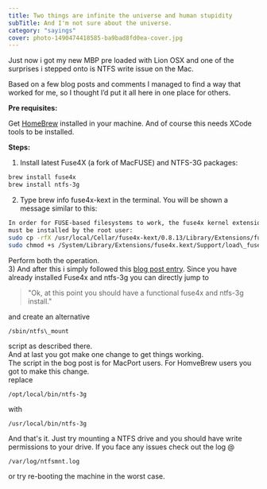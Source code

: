 ```yaml
---
title: Two things are infinite the universe and human stupidity
subTitle: And I'm not sure about the universe.
category: "sayings"
cover: photo-1490474418585-ba9bad8fd0ea-cover.jpg
---
```

Just now i got my new MBP pre loaded with Lion OSX and one of the surprises i stepped onto is NTFS write issue on the Mac.

Based on a few blog posts and comments I managed to find a way that worked for me, so I thought I’d put it all here in one place for others.

**Pre requisites:**

Get [HomeBrew](http://mxcl.github.com/homebrew/ "homebrew") installed in your machine. And of course this needs XCode tools to be installed.

**Steps:**

1) Install latest Fuse4X (a fork of MacFUSE) and NTFS-3G packages:

````bash
brew install fuse4x
brew install ntfs-3g
````

2) Type brew info fuse4x-kext in the terminal. You will be shown a message similar to this:

````bash
In order for FUSE-based filesystems to work, the fuse4x kernel extension
must be installed by the root user:
sudo cp -rfX /usr/local/Cellar/fuse4x-kext/0.8.13/Library/Extensions/fuse4x.kext /System/Library/Extensions
sudo chmod +s /System/Library/Extensions/fuse4x.kext/Support/load\_fuse4x
````

Perform both the operation.  
3) And after this i simply followed this [blog post entry](http://fernandoff.posterous.com/ntfs-write-support-on-osx-lion-with-ntfs-3g-f). Since you have already installed Fuse4x and ntfs-3g you can directly jump to

> "Ok, at this point you should have a functional fuse4x and ntfs-3g install."

and create an alternative

`/sbin/ntfs\_mount`

script as described there.  
And at last you got make one change to get things working.  
The script in the bog post is for MacPort users. For HomveBrew users you got to make this change.  
replace

`/opt/local/bin/ntfs-3g`

with

`/usr/local/bin/ntfs-3g`

And that's it. Just try mounting a NTFS drive and you should have write permissions to your drive. If you face any issues check out the log @

`/var/log/ntfsmnt.log`

or try re-booting the machine in the worst case.